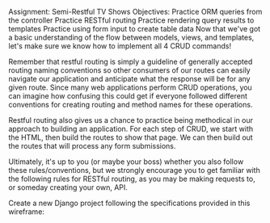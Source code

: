 Assignment: Semi-Restful TV Shows
Objectives:
Practice ORM queries from the controller
Practice RESTful routing
Practice rendering query results to templates
Practice using form input to create table data
Now that we've got a basic understanding of the flow between models, views, and templates, let's make sure we know how to implement all 4 CRUD commands!

Remember that restful routing is simply a guideline of generally accepted routing naming conventions so other consumers of our routes can easily navigate our application and anticipate what the response will be for any given route. Since many web applications perform CRUD operations, you can imagine how confusing this could get if everyone followed different conventions for creating routing and method names for these operations.

Restful routing also gives us a chance to practice being methodical in our approach to building an application. For each step of CRUD, we start with the HTML, then build the routes to show that page. We can then build out the routes that will process any form submissions.

Ultimately, it's up to you (or maybe your boss) whether you also follow these rules/conventions, but we strongly encourage you to get familiar with the following rules for RESTful routing, as you may be making requests to, or someday creating your own, API.

Create a new Django project following the specifications provided in this wireframe:
